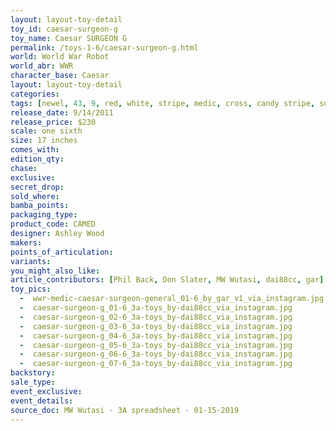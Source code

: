 ```yaml
---
layout: layout-toy-detail 
toy_id: caesar-surgeon-g
toy_name: Caesar SURGEON G
permalink: /toys-1-6/caesar-surgeon-g.html
world: World War Robot
world_abr: WWR
character_base: Caesar
layout: layout-toy-detail
categories: 
tags: [newel, 43, 9, red, white, stripe, medic, cross, candy stripe, surgeon general]
release_date: 9/14/2011
release_price: $230 
scale: one sixth
size: 17 inches
comes_with: 
edition_qty: 
chase: 
exclusive: 
secret_drop: 
sold_where: 
bamba_points: 
packaging_type: 
product_code: CAMED
designer: Ashley Wood
makers: 
points_of_articulation: 
variants: 
you_might_also_like: 
article_contributors: [Phil Back, Don Slater, MW Wutasi, dai88cc, gar]
toy_pics: 
  -  wwr-medic-caesar-surgeon-general_01-6_by_gar_v1_via_instagram.jpg
  -  caesar-surgeon-g_01-6_3a-toys_by-dai88cc_via_instagram.jpg
  -  caesar-surgeon-g_02-6_3a-toys_by-dai88cc_via_instagram.jpg
  -  caesar-surgeon-g_03-6_3a-toys_by-dai88cc_via_instagram.jpg
  -  caesar-surgeon-g_04-6_3a-toys_by-dai88cc_via_instagram.jpg
  -  caesar-surgeon-g_05-6_3a-toys_by-dai88cc_via_instagram.jpg
  -  caesar-surgeon-g_06-6_3a-toys_by-dai88cc_via_instagram.jpg
  -  caesar-surgeon-g_07-6_3a-toys_by-dai88cc_via_instagram.jpg
backstory: 
sale_type: 
event_exclusive: 
event_details: 
source_doc: MW Wutasi - 3A spreadsheet - 01-15-2019
---
```

